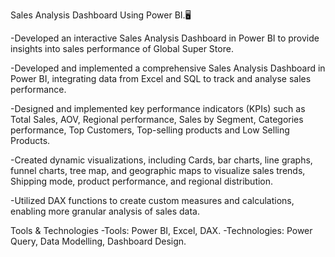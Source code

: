 Sales Analysis Dashboard Using Power BI.🖥️
 
 -Developed an interactive Sales Analysis Dashboard in Power BI to provide insights into sales performance of Global Super Store.
 
 -Developed and implemented a comprehensive Sales Analysis Dashboard in Power BI, integrating data from Excel and SQL to track and analyse sales performance.
 
 -Designed and implemented key performance indicators (KPIs) such as Total Sales, AOV, Regional performance, Sales by Segment, Categories performance, Top Customers, Top-selling products and Low Selling Products.
 
 -Created dynamic visualizations, including Cards, bar charts, line graphs, funnel charts, tree map, and geographic maps to visualize sales trends, Shipping mode, product performance, and regional distribution.

-Utilized DAX functions to create custom measures and calculations, enabling more granular analysis of sales data.
 
 Tools & Technologies
 -Tools: Power BI, Excel, DAX.
 -Technologies: Power Query, Data Modelling, Dashboard Design.
